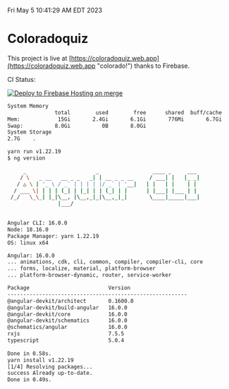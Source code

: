 Fri May  5 10:41:29 AM EDT 2023

# Coloradoquiz


This project is live at [https://coloradoquiz.web.app](https://coloradoquiz.web.app "colorado!") thanks to Firebase.

CI Status: 

[![Deploy to Firebase Hosting on merge](https://github.com/teamkushal/coloradoquiz/actions/workflows/firebase-hosting-merge.yml/badge.svg)](https://github.com/teamkushal/coloradoquiz/actions/workflows/firebase-hosting-merge.yml)

```bash
System Memory
               total        used        free      shared  buff/cache   available
Mem:            15Gi       2.4Gi       6.1Gi       776Mi       6.7Gi        11Gi
Swap:          8.0Gi          0B       8.0Gi
System Storage
2.7G	.
```
```bash
yarn run v1.22.19
$ ng version

     _                      _                 ____ _     ___
    / \   _ __   __ _ _   _| | __ _ _ __     / ___| |   |_ _|
   / △ \ | '_ \ / _` | | | | |/ _` | '__|   | |   | |    | |
  / ___ \| | | | (_| | |_| | | (_| | |      | |___| |___ | |
 /_/   \_\_| |_|\__, |\__,_|_|\__,_|_|       \____|_____|___|
                |___/
    

Angular CLI: 16.0.0
Node: 18.16.0
Package Manager: yarn 1.22.19
OS: linux x64

Angular: 16.0.0
... animations, cdk, cli, common, compiler, compiler-cli, core
... forms, localize, material, platform-browser
... platform-browser-dynamic, router, service-worker

Package                         Version
---------------------------------------------------------
@angular-devkit/architect       0.1600.0
@angular-devkit/build-angular   16.0.0
@angular-devkit/core            16.0.0
@angular-devkit/schematics      16.0.0
@schematics/angular             16.0.0
rxjs                            7.5.5
typescript                      5.0.4
    
Done in 0.58s.
yarn install v1.22.19
[1/4] Resolving packages...
success Already up-to-date.
Done in 0.49s.
```
